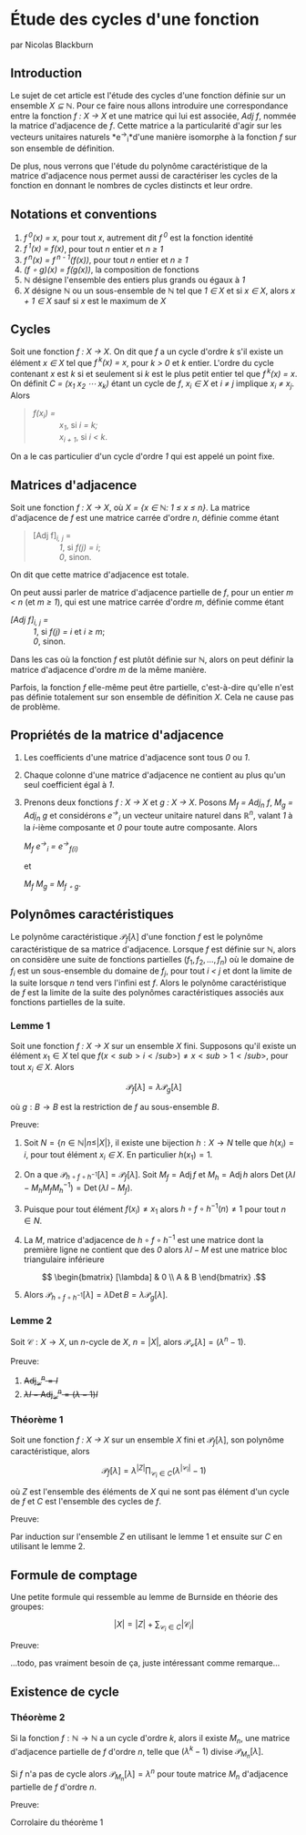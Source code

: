 # Étude des cycles d'une fonction

par Nicolas Blackburn

## Introduction

Le sujet de cet article est l'étude des cycles d'une fonction définie sur un ensemble *X &sube; &naturals;*. Pour ce faire nous allons introduire une correspondance entre la fonction *f : X &rightarrow; X* et une matrice qui lui est associée, *Adj f*, nommée la matrice d'adjacence de *f*. Cette matrice a la particularité d'agir sur les vecteurs unitaires naturels *e<sup>&rightarrow;</sup><sub>i</sub>*d'une manière isomorphe à la fonction *f* sur son ensemble de définition. 

De plus, nous verrons que l'étude du polynôme caractéristique de la matrice d'adjacence nous permet aussi de caractériser les cycles de la fonction en donnant le nombres de cycles distincts et leur ordre.

## Notations et conventions

1. *f&hairsp;&hairsp;<sup>0</sup>(x) = x*,  pour tout *x*, autrement dit *f&hairsp;&hairsp;<sup>0</sup>* est la fonction identité
2. *f&hairsp;&hairsp;<sup>1</sup>(x) = f(x)*, pour tout *n* entier et *n &geq; 1*
3. *f&hairsp;&hairsp;<sup>n</sup>(x) = f&hairsp;&hairsp;<sup>n - 1</sup>(f(x))*, pour tout *n* entier et *n &geq; 1*
4. *(f &compfn; g)(x) = f(g(x))*, la composition de fonctions
5. *&naturals;* désigne l'ensemble des entiers plus grands ou égaux à *1*
6. *X* désigne *&naturals;* ou un sous-ensemble de *&naturals;* tel que *1 &isin; X* et si *x &isin; X*, alors *x + 1 &isin; X* sauf si *x* est le maximum de *X*

## Cycles

Soit une fonction *f : X &rightarrow; X*. On dit que *f* a un cycle d'ordre *k* s'il existe un élément *x &isin; X* tel que *f&hairsp;&hairsp;<sup>k</sup>(x) = x*, pour *k &gt; 0* et *k* entier. L'ordre du cycle contenant *x* est *k* si et seulement si *k* est le plus petit entier tel que *f&hairsp;&hairsp;<sup>k</sup>(x) = x*. On définit *C = (x<sub>1</sub> x<sub>2</sub> &ctdot; x<sub>k</sub>)* étant un cycle de *f*, *x<sub>i</sub> &isin; X* et *i &ne; j* implique *x<sub>i</sub> &ne; x<sub>j</sub>*. Alors 

> *f(x<sub>i</sub>) =*<br>
> &emsp;&emsp;&emsp; *x<sub>1</sub>*, si *i = k;*<br>
> &emsp;&emsp;&emsp; *x<sub>i + 1</sub>*, si *i &lt; k*.

On a le cas particulier d'un cycle d'ordre *1* qui est appelé un point fixe.

## Matrices d'adjacence

Soit une fonction *f : X &rightarrow; X*, où *X = {x &isin; &naturals;: 1 &leq; x &leq; n}*. La matrice d'adjacence de *f* est une matrice carrée d'ordre *n*, définie comme étant

> [Adj f]<sub><em>i, j</em></sub> =<br>
> &emsp;&emsp;&emsp; <em>1</em>, si <em>f(j) = i</em>;<br>
> &emsp;&emsp;&emsp; <em>0</em>, sinon.

On dit que cette matrice d'adjacence est totale.

On peut aussi parler de matrice d'adjacence partielle de *f*, pour un entier *m &lt; n* (et *m &geq; 1*), qui est une matrice carrée d'ordre *m*, définie comme étant


<dl>
    <dt><em>[Adj f]<sub>i, j</sub> = </em></dt>
    <dd><em>1</em>, si <em>f(j) = i</em> et <em>i &geq; m</em>;<dd>
    <dd><em>0</em>, sinon.<dd>
</dl>

Dans les cas où la fonction *f* est plutôt définie sur *&naturals;*, alors on peut définir la matrice d'adjacence d'ordre *m* de la même manière.

Parfois, la fonction *f* elle-même peut être partielle, c'est-à-dire qu'elle n'est pas définie totalement sur son ensemble de définition *X*. Cela ne cause pas de problème.
    
## Propriétés de la matrice d'adjacence

1. Les coefficients d'une matrice d'adjacence sont tous *0* ou *1*.

2. Chaque colonne d'une matrice d'adjacence ne contient au plus qu'un seul coefficient égal à *1*.

3. Prenons deux fonctions *f : X &rightarrow; X* et *g : X &rightarrow; X*. Posons *M<sub>f</sub> = Adj<sub>n</sub> f*, *M<sub>g</sub> = Adj<sub>n</sub> g* et considérons *e<sup>&rightarrow;</sup><sub>i</sub>* un vecteur unitaire naturel dans *&reals;<sup>n</sup>*, valant *1* à la *i*-ième composante et *0* pour toute autre composante. Alors

    *M<sub>f</sub> e<sup>&rightarrow;</sup><sub>i</sub> = e<sup>&rightarrow;</sup><sub>f(i)</sub>*

    et 

    *M<sub>f</sub> M<sub>g</sub> = M<sub>f &compfn; g</sub>*.

## Polynômes caractéristiques

Le polynôme caractéristique $\mathcal{P}_f[\lambda]$ d'une fonction *f* est le polynôme caractéristique de sa matrice d'adjacence. Lorsque *f* est définie sur *&naturals;*, alors on considère une suite de fonctions partielles $(f_1, f_2, \dots, f_n)$ où le domaine de $f_i$ est un sous-ensemble du domaine de $f_j$, pour tout *i &lt; j* et dont la limite de la suite lorsque *n* tend vers l'infini est *f*. Alors le polynôme caractéristique de *f* est la limite de la suite des polynômes caractéristiques associés aux fonctions partielles de la suite. 

### Lemme 1

Soit une fonction *f : X &rightarrow; X* sur un ensemble *X* fini. Supposons qu'il existe un élément $x_1 \in X$ tel que $f(x<sub>i</sub>) \not = x<sub>1</sub>$, pour tout *x<sub>i</sub> &isin; X*. Alors 

$$\mathcal{P}_f[\lambda] = \lambda \mathcal{P}_g[\lambda]$$

où $g:B \to B$ est la restriction de *f* au sous-ensemble *B*.

Preuve:

1. Soit $N = \{n \in \mathbb{N} | n \leq |X|\}$, il existe une bijection $h:X \to N$ telle que $h(x_i) = i$, pour tout élément *x<sub>i</sub> &isin; X*. En particulier $h(x_1) = 1$.

2. On a que $\mathcal{P}_{h \circ f \circ h^{-1}}[\lambda] = \mathcal{P}_f[\lambda]$. Soit $M_f = \operatorname{Adj} f$ et $M_h = \operatorname{Adj} h$ alors $\operatorname{Det} (\lambda I - M_h M_f M_h^{-1}) = \operatorname{Det} (\lambda I - M_f)$.

3. Puisque pour tout élément $f(x_i) \not = x_1$ alors $h \circ f \circ h^{-1} (n) \not = 1$ pour tout $n \in N$. 

4. La *M*, matrice d'adjacence de $h \circ f \circ h^{-1}$ est une matrice dont la première ligne ne contient que des *0* alors $\lambda I - M$ est une matrice bloc triangulaire inférieure

$$
\begin{bmatrix}
    [\lambda] & 0 \\
    A & B 
\end{bmatrix}
.$$

5. Alors $\mathcal{P}_{h \circ f \circ h^{-1}}[\lambda] = \lambda \operatorname{Det} B = \lambda \mathcal{P}_g[\lambda]$.

### Lemme 2

Soit $\mathcal C:X \to X$, un *n*-cycle de *X*, $n = |X|$, alors $\mathcal{P}_{\mathcal C}[\lambda] = (\lambda^n - 1)$.

Preuve:

1. ~~$\operatorname{Adj}_{\mathcal C}^n = I$~~
2. ~~$\lambda I - \operatorname{Adj}_{\mathcal C}^n = (\lambda - 1) I$~~

### Théorème 1

Soit une fonction *f : X &rightarrow; X* sur un ensemble *X* fini et $\mathcal{P}_f[\lambda]$, son polynôme caractéristique, alors 

$$\mathcal{P}_f[\lambda] = \lambda^{|Z|} \prod_{\mathcal{C}_i \in C} (\lambda^{|\mathcal{C}_i|} - 1)$$

où *Z* est l'ensemble des éléments de *X* qui ne sont pas élément d'un cycle de *f* et *C* est l'ensemble des cycles de *f*.

Preuve:

Par induction sur l'ensemble *Z* en utilisant le lemme 1 et ensuite sur *C* en utilisant le lemme 2.

## Formule de comptage

Une petite formule qui ressemble au lemme de Burnside en théorie des groupes:

$$|X| = |Z| + \sum_{\mathcal{C}_i \in C} |\mathcal{C}_i|$$

Preuve:

...todo, pas vraiment besoin de ça, juste intéressant comme remarque...

## Existence de cycle

### Théorème 2

Si la fonction $f:\mathbb{N} \to \mathbb{N}$ a un cycle d'ordre *k*, alors il existe $M_n$, une matrice d'adjacence partielle de *f* d'ordre *n*, telle que $(\lambda^k - 1)$ divise $\mathcal{P}_{M_n}[\lambda]$. 

Si *f* n'a pas de cycle alors $\mathcal{P}_{M_n}[\lambda] = \lambda^n$ pour toute matrice $M_n$ d'adjacence partielle de *f* d'ordre *n*.

Preuve:

Corrolaire du théorème 1
